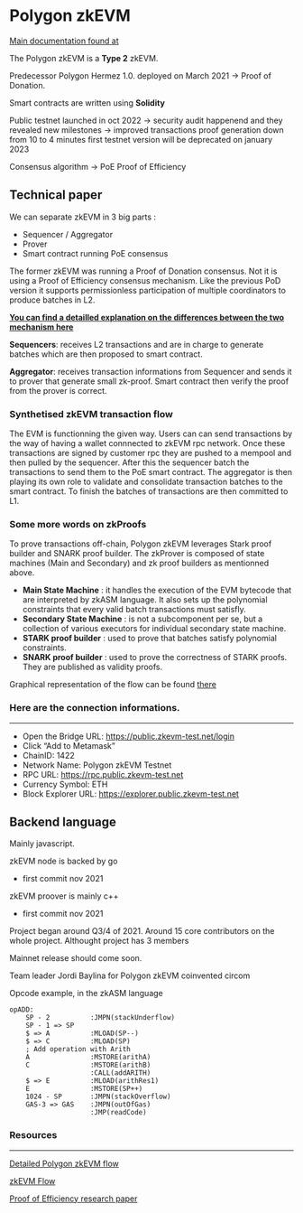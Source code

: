 # Polygon zkEVM

[Main documentation found at](https://docs.hermez.io/zkEVM/Overview/Overview)

The Polygon zkEVM is a **Type 2** zkEVM.

Predecessor Polygon Hermez 1.0. deployed on March 2021 -> Proof of Donation.

Smart contracts are written using **Solidity**

Public testnet launched in oct 2022 -> security audit happenend and they revealed new milestones -> improved transactions proof generation down from 10 to 4 minutes
first testnet version will be deprecated on january 2023

Consensus algorithm -> PoE Proof of Efficiency

## Technical paper
We can separate zkEVM in 3 big parts :
- Sequencer / Aggregator
- Prover
- Smart contract running PoE consensus

The former zkEVM was running a Proof of Donation consensus. Not it is using a Proof of Efficiency consensus mechanism. Like the previous PoD version it supports permissionless participation of multiple coordinators to produce batches in L2.

[**You can find a detailled explanation on the differences between the two mechanism here**](https://docs.hermez.io/zkEVM/Overview/Overview/#consensus-algorithm-proof-of-efficiency)

**Sequencers**:
receives L2 transactions and are in charge to generate batches which are then proposed to smart contract.

**Aggregator**:
receives transaction informations from Sequencer and sends it to prover that generate small zk-proof. Smart contract then verify the proof from the prover is correct.

### Synthetised zkEVM transaction flow

The EVM is functionning the given way. Users can can send transactions by the way of having a wallet connnected to zkEVM rpc network.
Once these transactions are signed by customer rpc they are pushed to a mempool and then pulled by the sequencer. After this the sequencer batch the transactions to send them to the PoE smart contract. The aggregator is then playing its own role to validate and consolidate transaction batches to the smart contract. To finish the batches of transactions are then committed to L1.

### Some more words on zkProofs
To prove transactions off-chain, Polygon zkEVM leverages Stark proof builder and SNARK proof builder. The zkProver is composed of state machines (Main and Secondary) and zk proof builders as mentionned above.
- **Main State Machine** : it handles the execution of the EVM bytecode that are interpreted by zkASM language. It also sets up the polynomial constraints that every valid batch transactions must satisfly.
- **Secondary State Machine** : is not a subcomponent per se, but a collection of various executors for individual secondary state machine.
- **STARK proof builder** : used to prove that batches satisfy polynomial constraints.
- **SNARK proof builder** : used to prove the correctness of STARK proofs. They are published as validity proofs.

Graphical representation of the flow can be found [there](https://app.excalidraw.com/l/8WWU7eJs953/19EvHYwlOHM)



### Here are the connection informations.
---
* Open the Bridge URL: https://public.zkevm-test.net/login
* Click “Add to Metamask”
* ChainID: 1422
* Network Name: Polygon zkEVM Testnet 
* RPC URL: https://rpc.public.zkevm-test.net
* Currency Symbol: ETH
* Block Explorer URL: https://explorer.public.zkevm-test.net


## Backend language

Mainly javascript.

zkEVM node is backed by go 
- first commit nov 2021

zkEVM proover is mainly c++
- first commit nov 2021

Project began around Q3/4 of 2021.
Around 15 core contributors on the whole project. Althought project has 3 members

Mainnet release should come soon.

Team leader Jordi Baylina for Polygon zkEVM coinvented circom

Opcode example, in the zkASM language

```zkASM
opADD:
    SP - 2          :JMPN(stackUnderflow)
    SP - 1 => SP
    $ => A          :MLOAD(SP--)
    $ => C          :MLOAD(SP)
    ; Add operation with Arith
    A               :MSTORE(arithA)
    C               :MSTORE(arithB)
                    :CALL(addARITH)
    $ => E          :MLOAD(arithRes1)
    E               :MSTORE(SP++)
    1024 - SP       :JMPN(stackOverflow)
    GAS-3 => GAS    :JMPN(outOfGas)
                    :JMP(readCode)
```


### Resources
---
[Detailed Polygon zkEVM flow](https://docs.hermez.io/zkEVM/Overview/Overview/)

[zkEVM Flow](https://app.excalidraw.com/l/8WWU7eJs953/19EvHYwlOHM)

[Proof of Efficiency research paper](https://ethresear.ch/t/proof-of-efficiency-a-new-consensus-mechanism-for-zk-rollups/11988)

